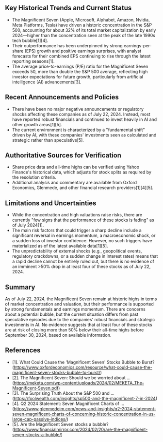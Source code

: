 ## Key Historical Trends and Current Status

- The Magnificent Seven (Apple, Microsoft, Alphabet, Amazon, Nvidia, Meta Platforms, Tesla) have driven a historic concentration in the S&P 500, accounting for about 32% of its total market capitalization by early 2024—higher than the concentration seen at the peak of the late 1990s tech bubble[1][4].
- Their outperformance has been underpinned by strong earnings-per-share (EPS) growth and positive earnings surprises, with analyst forecasts for their combined EPS continuing to rise through the latest reporting seasons[1].
- The average price-to-earnings (P/E) ratio for the Magnificent Seven exceeds 50, more than double the S&P 500 average, reflecting high investor expectations for future growth, particularly from artificial intelligence (AI) advancements[3].

## Recent Announcements and Policies

- There have been no major negative announcements or regulatory shocks affecting these companies as of July 22, 2024. Instead, most have reported robust financials and continued to invest heavily in AI and other growth areas[1][5].
- The current environment is characterized by a "fundamental shift" driven by AI, with these companies' investments seen as calculated and strategic rather than speculative[5].

## Authoritative Sources for Verification

- Share price data and all-time highs can be verified using Yahoo Finance's historical data, which adjusts for stock splits as required by the resolution criteria.
- Additional analysis and commentary are available from Oxford Economics, Glenmede, and other financial research providers[1][4][5].

## Limitations and Uncertainties

- While the concentration and high valuations raise risks, there are currently "few signs that the performance of these stocks is fading" as of July 2024[1].
- The main risk factors that could trigger a sharp decline include a significant reversal in earnings momentum, a macroeconomic shock, or a sudden loss of investor confidence. However, no such triggers have materialized as of the latest available data[1][5].
- The unpredictability of external shocks (e.g., geopolitical events, regulatory crackdowns, or a sudden change in interest rates) means that a rapid decline cannot be entirely ruled out, but there is no evidence of an imminent >50% drop in at least four of these stocks as of July 22, 2024.

## Summary

As of July 22, 2024, the Magnificent Seven remain at historic highs in terms of market concentration and valuation, but their performance is supported by strong fundamentals and earnings momentum. There are concerns about a potential bubble, but the current situation differs from past speculative episodes due to the companies' robust financials and strategic investments in AI. No evidence suggests that at least four of these stocks are at risk of closing more than 50% below their all-time highs before September 30, 2024, based on available information.

## References

- [1]. What Could Cause the 'Magnificent Seven' Stocks Bubble to Burst? (https://www.oxfordeconomics.com/resource/what-could-cause-the-magnificent-seven-stocks-bubble-to-burst/)
- [2]. The Magnificent Seven: Should we be worried about ... (https://meketa.com/wp-content/uploads/2024/02/MEKETA_The-Magnificent-Seven.pdf)
- [3]. The Surprising Truth About the S&P 500 and ... (https://foolwealth.com/insights/sp500-and-the-magnificent-7-in-2024)
- [4]. Q2 2024 Statement: Seven Magnificent Charts of ... (https://www.glenmedeim.com/news-and-insights/q2-2024-statement-seven-magnificent-charts-of-concerning-historic-concentration-in-us-large-cap-passive-indices/)
- [5]. Are the Magnificent Seven stocks a bubble? (https://www.financialmirror.com/2024/02/20/are-the-magnificent-seven-stocks-a-bubble/)